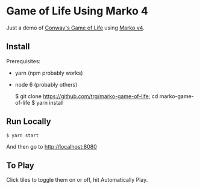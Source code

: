 # Game of Life Using Marko 4

Just a demo of [Conway's Game of Life](https://en.wikipedia.org/wiki/Conway%27s_Game_of_Life) using [Marko v4](http://markojs.com/).

## Install

Prerequisites:

- yarn (npm probably works)
- node 6 (probably others)

    $ git clone https://github.com/trg/marko-game-of-life; cd marko-game-of-life
    $ yarn install

## Run Locally

    $ yarn start

And then go to [http://localhost:8080](http://localhost:8080)

## To Play

Click tiles to toggle them on or off, hit Automatically Play.
